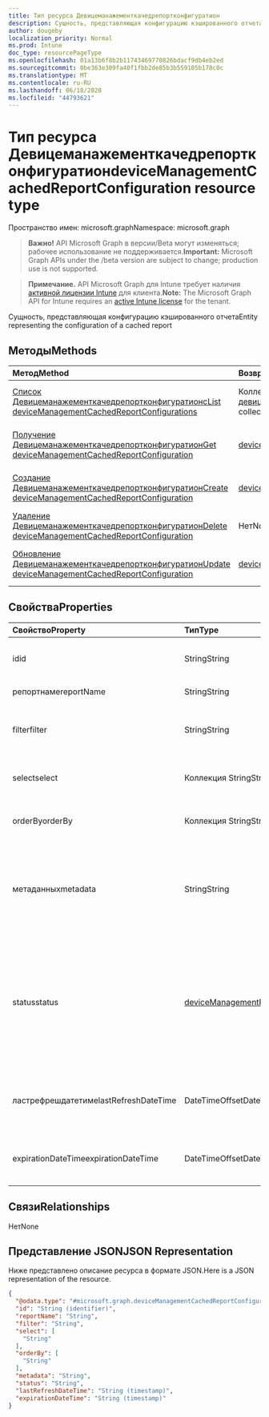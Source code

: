 ```yaml
---
title: Тип ресурса Девицеманажементкачедрепортконфигуратион
description: Сущность, представляющая конфигурацию кэшированного отчета
author: dougeby
localization_priority: Normal
ms.prod: Intune
doc_type: resourcePageType
ms.openlocfilehash: 01a13b6f8b2b11743469770826bdacf9db4eb2ed
ms.sourcegitcommit: 0be363e309fa40f1fbb2de85b3b559105b178c0c
ms.translationtype: MT
ms.contentlocale: ru-RU
ms.lasthandoff: 06/18/2020
ms.locfileid: "44793621"
---
```

# <a name="devicemanagementcachedreportconfiguration-resource-type"></a><span data-ttu-id="fc6f2-103">Тип ресурса Девицеманажементкачедрепортконфигуратион</span><span class="sxs-lookup"><span data-stu-id="fc6f2-103">deviceManagementCachedReportConfiguration resource type</span></span>

<span data-ttu-id="fc6f2-104">Пространство имен: microsoft.graph</span><span class="sxs-lookup"><span data-stu-id="fc6f2-104">Namespace: microsoft.graph</span></span>

> <span data-ttu-id="fc6f2-105">**Важно!** API Microsoft Graph в версии/Beta могут изменяться; рабочее использование не поддерживается.</span><span class="sxs-lookup"><span data-stu-id="fc6f2-105">**Important:** Microsoft Graph APIs under the /beta version are subject to change; production use is not supported.</span></span>

> <span data-ttu-id="fc6f2-106">**Примечание.** API Microsoft Graph для Intune требует наличия [активной лицензии Intune](https://go.microsoft.com/fwlink/?linkid=839381) для клиента.</span><span class="sxs-lookup"><span data-stu-id="fc6f2-106">**Note:** The Microsoft Graph API for Intune requires an [active Intune license](https://go.microsoft.com/fwlink/?linkid=839381) for the tenant.</span></span>

<span data-ttu-id="fc6f2-107">Сущность, представляющая конфигурацию кэшированного отчета</span><span class="sxs-lookup"><span data-stu-id="fc6f2-107">Entity representing the configuration of a cached report</span></span>

## <a name="methods"></a><span data-ttu-id="fc6f2-108">Методы</span><span class="sxs-lookup"><span data-stu-id="fc6f2-108">Methods</span></span>
|<span data-ttu-id="fc6f2-109">Метод</span><span class="sxs-lookup"><span data-stu-id="fc6f2-109">Method</span></span>|<span data-ttu-id="fc6f2-110">Возвращаемый тип</span><span class="sxs-lookup"><span data-stu-id="fc6f2-110">Return Type</span></span>|<span data-ttu-id="fc6f2-111">Описание</span><span class="sxs-lookup"><span data-stu-id="fc6f2-111">Description</span></span>|
|:---|:---|:---|
|[<span data-ttu-id="fc6f2-112">Список Девицеманажементкачедрепортконфигуратионс</span><span class="sxs-lookup"><span data-stu-id="fc6f2-112">List deviceManagementCachedReportConfigurations</span></span>](../api/intune-reporting-devicemanagementcachedreportconfiguration-list.md)|<span data-ttu-id="fc6f2-113">Коллекция [девицеманажементкачедрепортконфигуратион](../resources/intune-reporting-devicemanagementcachedreportconfiguration.md)</span><span class="sxs-lookup"><span data-stu-id="fc6f2-113">[deviceManagementCachedReportConfiguration](../resources/intune-reporting-devicemanagementcachedreportconfiguration.md) collection</span></span>|<span data-ttu-id="fc6f2-114">Список свойств и связей объектов [девицеманажементкачедрепортконфигуратион](../resources/intune-reporting-devicemanagementcachedreportconfiguration.md) .</span><span class="sxs-lookup"><span data-stu-id="fc6f2-114">List properties and relationships of the [deviceManagementCachedReportConfiguration](../resources/intune-reporting-devicemanagementcachedreportconfiguration.md) objects.</span></span>|
|[<span data-ttu-id="fc6f2-115">Получение Девицеманажементкачедрепортконфигуратион</span><span class="sxs-lookup"><span data-stu-id="fc6f2-115">Get deviceManagementCachedReportConfiguration</span></span>](../api/intune-reporting-devicemanagementcachedreportconfiguration-get.md)|[<span data-ttu-id="fc6f2-116">deviceManagementCachedReportConfiguration</span><span class="sxs-lookup"><span data-stu-id="fc6f2-116">deviceManagementCachedReportConfiguration</span></span>](../resources/intune-reporting-devicemanagementcachedreportconfiguration.md)|<span data-ttu-id="fc6f2-117">Чтение свойств и связей объекта [девицеманажементкачедрепортконфигуратион](../resources/intune-reporting-devicemanagementcachedreportconfiguration.md) .</span><span class="sxs-lookup"><span data-stu-id="fc6f2-117">Read properties and relationships of the [deviceManagementCachedReportConfiguration](../resources/intune-reporting-devicemanagementcachedreportconfiguration.md) object.</span></span>|
|[<span data-ttu-id="fc6f2-118">Создание Девицеманажементкачедрепортконфигуратион</span><span class="sxs-lookup"><span data-stu-id="fc6f2-118">Create deviceManagementCachedReportConfiguration</span></span>](../api/intune-reporting-devicemanagementcachedreportconfiguration-create.md)|[<span data-ttu-id="fc6f2-119">deviceManagementCachedReportConfiguration</span><span class="sxs-lookup"><span data-stu-id="fc6f2-119">deviceManagementCachedReportConfiguration</span></span>](../resources/intune-reporting-devicemanagementcachedreportconfiguration.md)|<span data-ttu-id="fc6f2-120">Создание нового объекта [девицеманажементкачедрепортконфигуратион](../resources/intune-reporting-devicemanagementcachedreportconfiguration.md) .</span><span class="sxs-lookup"><span data-stu-id="fc6f2-120">Create a new [deviceManagementCachedReportConfiguration](../resources/intune-reporting-devicemanagementcachedreportconfiguration.md) object.</span></span>|
|[<span data-ttu-id="fc6f2-121">Удаление Девицеманажементкачедрепортконфигуратион</span><span class="sxs-lookup"><span data-stu-id="fc6f2-121">Delete deviceManagementCachedReportConfiguration</span></span>](../api/intune-reporting-devicemanagementcachedreportconfiguration-delete.md)|<span data-ttu-id="fc6f2-122">Нет</span><span class="sxs-lookup"><span data-stu-id="fc6f2-122">None</span></span>|<span data-ttu-id="fc6f2-123">Удаляет объект [девицеманажементкачедрепортконфигуратион](../resources/intune-reporting-devicemanagementcachedreportconfiguration.md).</span><span class="sxs-lookup"><span data-stu-id="fc6f2-123">Deletes a [deviceManagementCachedReportConfiguration](../resources/intune-reporting-devicemanagementcachedreportconfiguration.md).</span></span>|
|[<span data-ttu-id="fc6f2-124">Обновление Девицеманажементкачедрепортконфигуратион</span><span class="sxs-lookup"><span data-stu-id="fc6f2-124">Update deviceManagementCachedReportConfiguration</span></span>](../api/intune-reporting-devicemanagementcachedreportconfiguration-update.md)|[<span data-ttu-id="fc6f2-125">deviceManagementCachedReportConfiguration</span><span class="sxs-lookup"><span data-stu-id="fc6f2-125">deviceManagementCachedReportConfiguration</span></span>](../resources/intune-reporting-devicemanagementcachedreportconfiguration.md)|<span data-ttu-id="fc6f2-126">Обновление свойств объекта [девицеманажементкачедрепортконфигуратион](../resources/intune-reporting-devicemanagementcachedreportconfiguration.md) .</span><span class="sxs-lookup"><span data-stu-id="fc6f2-126">Update the properties of a [deviceManagementCachedReportConfiguration](../resources/intune-reporting-devicemanagementcachedreportconfiguration.md) object.</span></span>|

## <a name="properties"></a><span data-ttu-id="fc6f2-127">Свойства</span><span class="sxs-lookup"><span data-stu-id="fc6f2-127">Properties</span></span>
|<span data-ttu-id="fc6f2-128">Свойство</span><span class="sxs-lookup"><span data-stu-id="fc6f2-128">Property</span></span>|<span data-ttu-id="fc6f2-129">Тип</span><span class="sxs-lookup"><span data-stu-id="fc6f2-129">Type</span></span>|<span data-ttu-id="fc6f2-130">Описание</span><span class="sxs-lookup"><span data-stu-id="fc6f2-130">Description</span></span>|
|:---|:---|:---|
|<span data-ttu-id="fc6f2-131">id</span><span class="sxs-lookup"><span data-stu-id="fc6f2-131">id</span></span>|<span data-ttu-id="fc6f2-132">String</span><span class="sxs-lookup"><span data-stu-id="fc6f2-132">String</span></span>|<span data-ttu-id="fc6f2-133">Уникальный идентификатор для этой сущности</span><span class="sxs-lookup"><span data-stu-id="fc6f2-133">Unique identifier for this entity</span></span>|
|<span data-ttu-id="fc6f2-134">репортнаме</span><span class="sxs-lookup"><span data-stu-id="fc6f2-134">reportName</span></span>|<span data-ttu-id="fc6f2-135">String</span><span class="sxs-lookup"><span data-stu-id="fc6f2-135">String</span></span>|<span data-ttu-id="fc6f2-136">Имя отчета</span><span class="sxs-lookup"><span data-stu-id="fc6f2-136">Name of the report</span></span>|
|<span data-ttu-id="fc6f2-137">filter</span><span class="sxs-lookup"><span data-stu-id="fc6f2-137">filter</span></span>|<span data-ttu-id="fc6f2-138">String</span><span class="sxs-lookup"><span data-stu-id="fc6f2-138">String</span></span>|<span data-ttu-id="fc6f2-139">Фильтры, применяемые при создании отчета.</span><span class="sxs-lookup"><span data-stu-id="fc6f2-139">Filters applied on report creation.</span></span>|
|<span data-ttu-id="fc6f2-140">select</span><span class="sxs-lookup"><span data-stu-id="fc6f2-140">select</span></span>|<span data-ttu-id="fc6f2-141">Коллекция String</span><span class="sxs-lookup"><span data-stu-id="fc6f2-141">String collection</span></span>|<span data-ttu-id="fc6f2-142">Столбцы, выбранные из отчета</span><span class="sxs-lookup"><span data-stu-id="fc6f2-142">Columns selected from the report</span></span>|
|<span data-ttu-id="fc6f2-143">orderBy</span><span class="sxs-lookup"><span data-stu-id="fc6f2-143">orderBy</span></span>|<span data-ttu-id="fc6f2-144">Коллекция String</span><span class="sxs-lookup"><span data-stu-id="fc6f2-144">String collection</span></span>|<span data-ttu-id="fc6f2-145">Упорядочение столбцов в отчете</span><span class="sxs-lookup"><span data-stu-id="fc6f2-145">Ordering of columns in the report</span></span>|
|<span data-ttu-id="fc6f2-146">метаданных</span><span class="sxs-lookup"><span data-stu-id="fc6f2-146">metadata</span></span>|<span data-ttu-id="fc6f2-147">String</span><span class="sxs-lookup"><span data-stu-id="fc6f2-147">String</span></span>|<span data-ttu-id="fc6f2-148">Управляемые вызывающими метаданными метаданные, связанные с отчетом</span><span class="sxs-lookup"><span data-stu-id="fc6f2-148">Caller-managed metadata associated with the report</span></span>|
|<span data-ttu-id="fc6f2-149">status</span><span class="sxs-lookup"><span data-stu-id="fc6f2-149">status</span></span>|[<span data-ttu-id="fc6f2-150">deviceManagementReportStatus</span><span class="sxs-lookup"><span data-stu-id="fc6f2-150">deviceManagementReportStatus</span></span>](../resources/intune-reporting-devicemanagementreportstatus.md)|<span data-ttu-id="fc6f2-151">Состояние кэшированного отчета.</span><span class="sxs-lookup"><span data-stu-id="fc6f2-151">Status of the cached report.</span></span> <span data-ttu-id="fc6f2-152">Возможные значения: `unknown`, `notStarted`, `inProgress`, `completed`, `failed`.</span><span class="sxs-lookup"><span data-stu-id="fc6f2-152">Possible values are: `unknown`, `notStarted`, `inProgress`, `completed`, `failed`.</span></span>|
|<span data-ttu-id="fc6f2-153">ластрефрешдатетиме</span><span class="sxs-lookup"><span data-stu-id="fc6f2-153">lastRefreshDateTime</span></span>|<span data-ttu-id="fc6f2-154">DateTimeOffset</span><span class="sxs-lookup"><span data-stu-id="fc6f2-154">DateTimeOffset</span></span>|<span data-ttu-id="fc6f2-155">Время последнего обновления кэшированного отчета</span><span class="sxs-lookup"><span data-stu-id="fc6f2-155">Time that the cached report was last refreshed</span></span>|
|<span data-ttu-id="fc6f2-156">expirationDateTime</span><span class="sxs-lookup"><span data-stu-id="fc6f2-156">expirationDateTime</span></span>|<span data-ttu-id="fc6f2-157">DateTimeOffset</span><span class="sxs-lookup"><span data-stu-id="fc6f2-157">DateTimeOffset</span></span>|<span data-ttu-id="fc6f2-158">Время истечения срока действия кэшированного отчета</span><span class="sxs-lookup"><span data-stu-id="fc6f2-158">Time that the cached report expires</span></span>|

## <a name="relationships"></a><span data-ttu-id="fc6f2-159">Связи</span><span class="sxs-lookup"><span data-stu-id="fc6f2-159">Relationships</span></span>
<span data-ttu-id="fc6f2-160">Нет</span><span class="sxs-lookup"><span data-stu-id="fc6f2-160">None</span></span>

## <a name="json-representation"></a><span data-ttu-id="fc6f2-161">Представление JSON</span><span class="sxs-lookup"><span data-stu-id="fc6f2-161">JSON Representation</span></span>
<span data-ttu-id="fc6f2-162">Ниже представлено описание ресурса в формате JSON.</span><span class="sxs-lookup"><span data-stu-id="fc6f2-162">Here is a JSON representation of the resource.</span></span>
<!-- {
  "blockType": "resource",
  "keyProperty": "id",
  "@odata.type": "microsoft.graph.deviceManagementCachedReportConfiguration"
}
-->
``` json
{
  "@odata.type": "#microsoft.graph.deviceManagementCachedReportConfiguration",
  "id": "String (identifier)",
  "reportName": "String",
  "filter": "String",
  "select": [
    "String"
  ],
  "orderBy": [
    "String"
  ],
  "metadata": "String",
  "status": "String",
  "lastRefreshDateTime": "String (timestamp)",
  "expirationDateTime": "String (timestamp)"
}
```



